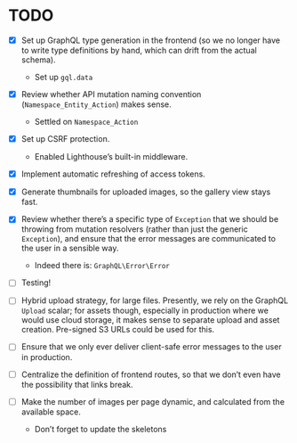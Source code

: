 # TODO

- [x] Set up GraphQL type generation in the frontend (so we no longer have to write type definitions by hand, which can
  drift from the actual schema).
    - Set up `gql.data`

- [x] Review whether API mutation naming convention (`Namespace_Entity_Action`) makes sense.
    - Settled on `Namespace_Action`

- [x] Set up CSRF protection.
    - Enabled Lighthouse’s built-in middleware.

- [x] Implement automatic refreshing of access tokens.

- [x] Generate thumbnails for uploaded images, so the gallery view stays fast.

- [x] Review whether there’s a specific type of `Exception` that we should be throwing from mutation resolvers (rather
  than just the generic `Exception`), and ensure that the error messages are communicated to the user in a sensible way.
    - Indeed there is: `GraphQL\Error\Error`

- [ ] Testing!

- [ ] Hybrid upload strategy, for large files. Presently, we rely on the GraphQL `Upload` scalar; for assets though,
  especially in production where we would use cloud storage, it makes sense to separate upload and asset creation.
  Pre-signed S3 URLs could be used for this.


- [ ] Ensure that we only ever deliver client-safe error messages to the user in production.

- [ ] Centralize the definition of frontend routes, so that we don’t even have the possibility that links break.

- [ ] Make the number of images per page dynamic, and calculated from the available space.
    - Don’t forget to update the skeletons
